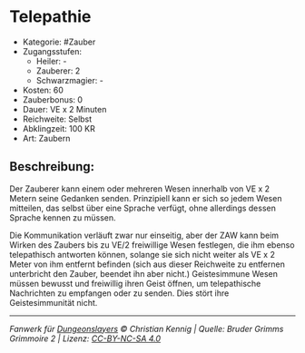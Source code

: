 # Telepathie

- Kategorie: #Zauber
- Zugangsstufen:
  - Heiler: -
  - Zauberer: 2
  - Schwarzmagier: -
- Kosten: 60
- Zauberbonus: 0
- Dauer: VE x 2 Minuten
- Reichweite: Selbst
- Abklingzeit: 100 KR
- Art: Zaubern

## Beschreibung:

Der Zauberer kann einem oder mehreren Wesen innerhalb von VE x 2 Metern seine Gedanken senden. Prinzipiell kann er sich so jedem Wesen mitteilen, das selbst über eine Sprache verfügt, ohne allerdings dessen Sprache kennen zu müssen.

Die Kommunikation verläuft zwar nur einseitig, aber der ZAW kann beim Wirken des Zaubers bis zu VE/2 freiwillige Wesen festlegen, die ihm ebenso telepathisch antworten können, solange sie sich nicht weiter als VE x 2 Meter von ihm entfernt befinden (sich aus dieser Reichweite zu entfernen unterbricht den Zauber, beendet ihn aber nicht.) Geistesimmune Wesen müssen bewusst und freiwillig ihren Geist öffnen, um telepathische Nachrichten zu empfangen oder zu senden. Dies stört ihre Geistesimmunität nicht.

---

_Fanwerk für [Dungeonslayers](https://www.dungeonslayers.net/) © Christian Kennig | Quelle: Bruder Grimms Grimmoire 2 | Lizenz: [CC-BY-NC-SA 4.0](https://creativecommons.org/licenses/by-nc-sa/4.0/deed.de)_
